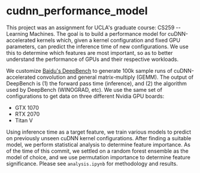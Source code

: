 # cudnn_performance_model

This project was an assignment for UCLA's graduate course: CS259 -- Learning Machines. The goal is to build a performance model for cuDNN-accelerated kernels which, given a kernel configuration and fixed GPU parameters, can predict the inference time of new configurations. We use this to determine which features are most important, so as to better understand the performance of GPUs and their respective workloads.

We customize [Baidu's DeepBench](https://github.com/baidu-research/DeepBench) to generate 100k sample runs of cuDNN-accelerated convolution and general matrix-multiply (GEMM). The output of DeepBench is (1) the forward pass time (inference), and (2) the algorithm used by DeepBench (WINOGRAD, etc). We use the same set of configurations to get data on three different Nvidia GPU boards:

- GTX 1070
- RTX 2070
- Titan V

Using inference time as a target feature, we train various models to predict on previously unseen cuDNN kernel configurations. After finding a suitable model, we perform statistical analysis to determine feature importance. As of the time of this commit, we settled on a random forest ensemble as the model of choice, and we use permutation importance to determine feature significance. Please see `analysis.ipynb` for methodology and results.
